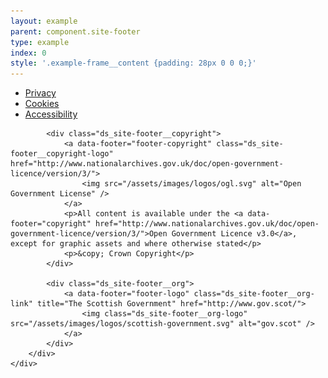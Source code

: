 ```yaml
---
layout: example
parent: component.site-footer
type: example
index: 0
style: '.example-frame__content {padding: 28px 0 0 0;}'
---
```


<footer class="ds_site-footer  ds_reversed">
    <div class="ds_wrapper">
        <div class="ds_site-footer__content">
            <ul class="ds_site-footer__site-items">
                <li class="ds_site-items__item">
                    <a data-footer="footer-link-1" href="#">Privacy</a>
                </li>
                <li class="ds_site-items__item">
                    <a data-footer="footer-link-2" href="#">Cookies</a>
                </li>
                <li class="ds_site-items__item">
                    <a data-footer="footer-link-3" href="#">Accessibility</a>
                </li>
            </ul>

            <div class="ds_site-footer__copyright">
                <a data-footer="footer-copyright" class="ds_site-footer__copyright-logo" href="http://www.nationalarchives.gov.uk/doc/open-government-licence/version/3/">
                    <img src="/assets/images/logos/ogl.svg" alt="Open Government License" />
                </a>
                <p>All content is available under the <a data-footer="copyright" href="http://www.nationalarchives.gov.uk/doc/open-government-licence/version/3/">Open Government Licence v3.0</a>, except for graphic assets and where otherwise stated</p>
                <p>&copy; Crown Copyright</p>
            </div>

            <div class="ds_site-footer__org">
                <a data-footer="footer-logo" class="ds_site-footer__org-link" title="The Scottish Government" href="http://www.gov.scot/">
                    <img class="ds_site-footer__org-logo" src="/assets/images/logos/scottish-government.svg" alt="gov.scot" />
                </a>
            </div>
        </div>
    </div>
</footer>
